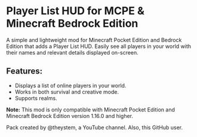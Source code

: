 # Player List HUD for MCPE & Minecraft Bedrock Edition
A simple and lightweight mod for Minecraft Pocket Edition and Bedrock Edition that adds a Player List HUD. Easily see all players in your world with their names and relevant details displayed on-screen.  

## Features:  
- Displays a list of online players in your world.  
- Works in both survival and creative mode.  
- Supports realms.

**Note:** This mod is only compatible with Minecraft Pocket Edition and Minecraft Bedrock Edition version 1.16.0 and higher.  

Pack created by @theystem, a YouTube channel. Also, this GitHub user. 
